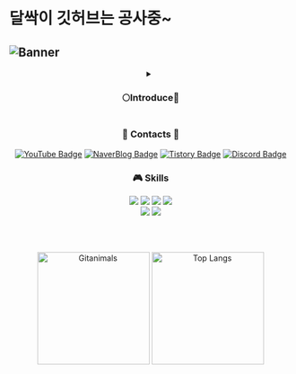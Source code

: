 # 달싹이 깃허브는 공사중~
![Banner](https://capsule-render.vercel.app/api?type=waving&height=200&color=gradient&text=🌕%20Dalssak's%20Github&section=header&fontAlign=50&animation=fadeIn&desc=🌱&descSize=25&descAlignY=32&descAlign=20)
---
<details>
  <summary align="center"><h3>🌕Introduce🌱</h3></summary>
  <h4 align="center">영어 전환 or 한국어 전환</h4>
</details>

<h3 align="center">💌 Contacts 💬</h3>
<div align='center'>
  
[![YouTube Badge](https://img.shields.io/badge/YouTube-FF0000?style=plastic&logo=YouTube&logoColor=ffffff)](https://www.youtube.com/@dalssak)
[![NaverBlog Badge](https://img.shields.io/badge/Blog-03C75A?style=plastic&logo=Naver&logoColor=ffffff)](https://blog.naver.com/dalssagi)
[![Tistory Badge](https://img.shields.io/badge/Tistory-000000?style=plastic&logo=Tistory&logoColor=ffffff)](https://jisung-rithm.tistory.com/)
[![Discord Badge](https://img.shields.io/badge/Discord-5865F2?style=plastic&logo=Discord&logoColor=ffffff)](https://www.discord.com/users/500275466087694338)
</div>

<h3 align="center">🎮 Skills</h3>
<div align='center'>
  <img src="https://img.shields.io/badge/C-A8B9CC?style=plastic&logo=C&logoColor=ffffff"/>
  <img src="https://img.shields.io/badge/C%2B%2B-00599C?style=plastic&logo=C%2B%2B&logoColor=ffffff"/>
  <img src="https://img.shields.io/badge/C%23-black?style=plastic"/>
  <img src="https://img.shields.io/badge/Python-3776AB?style=plastic&logo=Python&logoColor=ffffff"/><br>
  <img src="https://img.shields.io/badge/Unity-black?style=plastic&logo=Unity&logoColor=ffffff"/>
  <img src="https://img.shields.io/badge/Docker-2496ED?style=plastic&logo=Docker&logoColor=ffffff"/>

</div>

<br><br>

<p align="center">
  <img align="center" height=200 src="https://render.gitanimals.org/farms/j1sung" alt="Gitanimals"/>
  <img align="center" height=200 src="https://github-readme-stats.vercel.app/api/top-langs/?username=j1sung&exclude_repo=DKU-JS&layout=compact" alt="Top Langs"/>
</p>

